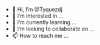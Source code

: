 - 👋 Hi, I’m @Tyquezdj
- 👀 I’m interested in ...
- 🌱 I’m currently learning ...
- 💞️ I’m looking to collaborate on ...
- 📫 How to reach me ...

<!---
Tyquezdj/Tyquezdj is a ✨ special ✨ repository because its `README.md` (this file) appears on your GitHub profile.
You can click the Preview link to take a look at your changes.
--->
